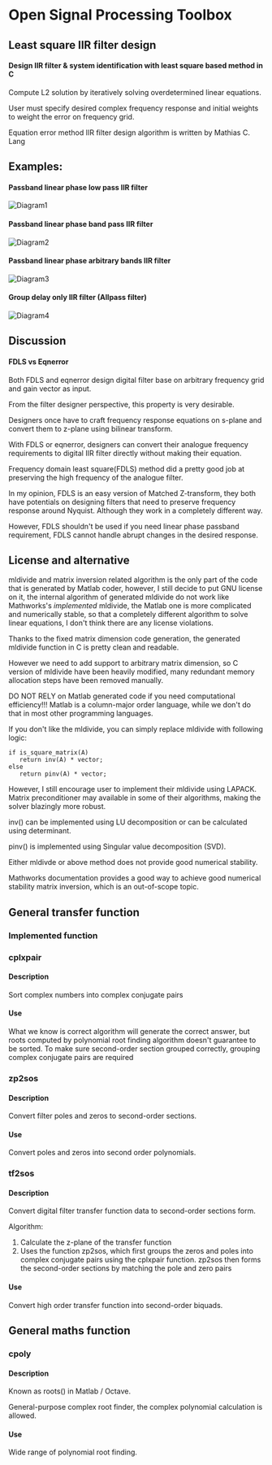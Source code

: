# Open Signal Processing Toolbox
## Least square IIR filter design
#### Design IIR filter & system identification with least square based method in C

Compute L2 solution by iteratively solving overdetermined linear equations.

User must specify desired complex frequency response and initial weights to weight the error on frequency grid.

Equation error method IIR filter design algorithm is written by Mathias C. Lang

## Examples:
#### Passband linear phase low pass IIR filter
![Diagram1](./graph/LPF.svg)

#### Passband linear phase band pass IIR filter
![Diagram2](./graph/BPF.svg)

#### Passband linear phase arbitrary bands IIR filter
![Diagram3](./graph/BPF_HPF.svg)

#### Group delay only IIR filter (Allpass filter)
![Diagram4](./graph/APF.svg)

## Discussion

#### FDLS vs Eqnerror
Both FDLS and eqnerror design digital filter base on arbitrary frequency grid and gain vector as input.

From the filter designer perspective, this property is very desirable.

Designers once have to craft frequency response equations on s-plane and convert them to z-plane using bilinear transform.

With FDLS or eqnerror, designers can convert their analogue frequency requirements to digital IIR filter directly without making their equation.

Frequency domain least square(FDLS) method did a pretty good job at preserving the high frequency of the analogue filter.

In my opinion, FDLS is an easy version of Matched Z-transform, they both have potentials on designing filters that need to preserve frequency response around Nyquist. Although they work in a completely different way.

However, FDLS shouldn't be used if you need linear phase passband requirement, FDLS cannot handle abrupt changes in the desired response.

## License and alternative
mldivide and matrix inversion related algorithm is the only part of the code that is generated by Matlab coder, however, I still decide to put GNU license on it, the internal algorithm of generated mldivide do not work like Mathworks's *implemented* mldivide, the Matlab one is more complicated and numerically stable, so that a completely different algorithm to solve linear equations, I don't think there are any license violations.

Thanks to the fixed matrix dimension code generation, the generated mldivide function in C is pretty clean and readable.

However we need to add support to arbitrary matrix dimension, so C version of mldivide have been heavily modified, many redundant memory allocation steps have been removed manually.

DO NOT RELY on Matlab generated code if you need computational efficiency!!! Matlab is a column-major order language, while we don't do that in most other programming languages.

If you don't like the mldivide, you can simply replace mldivide with following logic:
```
if is_square_matrix(A)
   return inv(A) * vector;
else
   return pinv(A) * vector;
```
However, I still encourage user to implement their mldivide using LAPACK. Matrix preconditioner may available in some of their algorithms, making the solver blazingly more robust.

inv() can be implemented using LU decomposition or can be calculated using determinant.

pinv() is implemented using Singular value decomposition (SVD).

Either mldivde or above method does not provide good numerical stability.

Mathworks documentation provides a good way to achieve good numerical stability matrix inversion, which is an out-of-scope topic.

## General transfer function
### Implemented function

### cplxpair

#### Description
Sort complex numbers into complex conjugate pairs

#### Use
What we know is correct algorithm will generate the correct answer, but roots computed by polynomial root finding algorithm doesn't guarantee to be sorted.
To make sure second-order section grouped correctly, grouping complex conjugate pairs are required

### zp2sos

#### Description
Convert filter poles and zeros to second-order sections.

#### Use
Convert poles and zeros into second order polynomials.

### tf2sos

#### Description
Convert digital filter transfer function data to second-order sections form.

Algorithm:

1. Calculate the z-plane of the transfer function
2. Uses the function zp2sos, which first groups the zeros and poles into complex conjugate pairs using the cplxpair function. zp2sos then forms the second-order sections by matching the pole and zero pairs

#### Use
Convert high order transfer function into second-order biquads.

## General maths function

### cpoly
#### Description
Known as roots() in Matlab / Octave.

General-purpose complex root finder, the complex polynomial calculation is allowed.

#### Use
Wide range of polynomial root finding.